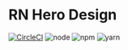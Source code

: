 # RN Hero Design

[![CircleCI](https://circleci.com/gh/Thinkei/rn-hero-design.svg?style=svg&circle-token=52ed450e362fea681befc130245b1914c2b676b0)](https://circleci.com/gh/Thinkei/rn-hero-design)
![node](https://img.shields.io/badge/node-10.16.0-brightgreen)
![npm](https://img.shields.io/badge/npm-6.9.0-red)
![yarn](https://img.shields.io/badge/yarn-1.10.1-blue)
